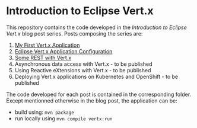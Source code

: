 # Introduction to Eclipse Vert.x

This repository contains the code developed in the _Introduction to Eclipse Vert.x_ blog post series. Posts composing the series are:

1. [My First Vert.x Application](https://developers.redhat.com/blog/2018/03/13/eclipse-vertx-first-application/)
2. [Eclipse Vert.x Application Configuration](https://developers.redhat.com/blog/2018/03/22/eclipse-vert-x-application-configuration/)
3. [Some REST with Vert.x](https://developers.redhat.com/blog/2018/03/29/rest-vert-x/)
4. Asynchronous data access with Vert.x - to be published
5. Using Reactive eXtensions with Vert.x - to be published
6. Deploying Vert.x applications on Kubernetes and OpenShift - to be published

The code developed for each post is contained in the corresponding folder. Except mentionned otherwise in the blog post, the application can be:

* build using: `mvn package`
* run locally using `mvn compile vertx:run`

 
  
